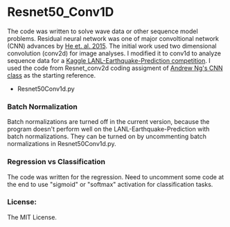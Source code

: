 # Resnet50_Conv1D

The code was written to solve wave data or other sequence model problems. Residual neural network was one of major convoltional network (CNN) advances by [He et. al. 2015](https://arxiv.org/abs/1512.03385). The initial work used two dimensional convolution (conv2d) for image analyses. I modified it to conv1d to analyze sequence data for a [Kaggle LANL-Earthquake-Prediction competition](https://www.kaggle.com/c/LANL-Earthquake-Prediction).  I used the code from Resnet_conv2d coding assigment of [Andrew Ng's CNN class](https://www.coursera.org/learn/convolutional-neural-networks) as the starting reference.  

* Resnet50Conv1d.py 

### Batch Normalization
Batch normalizations are turned off in the current version, because the program doesn't perform well on the LANL-Earthquake-Prediction with batch normalizations. They can be turned on by uncommenting batch normalizations in Resnet50Conv1d.py.  

### Regression vs Classification
The code was written for the regression. Need to uncomment some code at the end to use "sigmoid" or "softmax" activation for classification tasks.  

### License:
The MIT License. 
